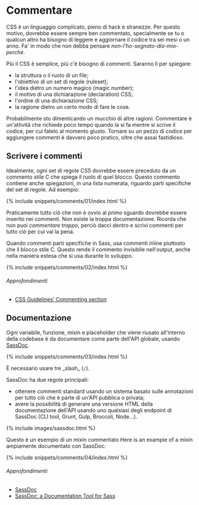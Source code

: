 
# Commentare

CSS è un linguaggio complicato, pieno di hack e stranezze. Per questo motivo, dovrebbe essere sempre ben commentato, specialmente se tu o qualcun altro ha bisogno di leggere e aggiornare il codice tra sei mesi o un anno. Fa' in modo che non debba pensare *non-l'ho-segnato-dio-mio-perchè*.

Più il CSS è semplice, più c'è bisogno di commenti. Saranno lì per spiegare:

* la struttura o il ruolo di un file;
* l'obiettivo di un set di regole (ruleset);
* l'idea dietro un numero magico (magic number);
* il motivo di una dichiarazione (declaration) CSS;
* l'ordine di una dichiarazione CSS;
* la ragione dietro un certo modo di fare le cose.

Probabilmente sto dimenticando un mucchio di altre ragioni. Commentare è un'attività che richiede poco tempo quando la si fa mentre si scrive il codice, per cui fatelo al momento giusto. Tornare su un pezzo di codice per aggiungere commenti è davvero poco pratico, oltre che assai fastidioso.

## Scrivere i commenti

Idealmente, *ogni* set di regole CSS dovrebbe essere preceduto da un commento stile C che spiega il ruolo di quel blocco. Questo commento contiene anche spiegazioni, in una lista numerata, riguardo parti specifiche del set di regole. Ad esempio:

{% include snippets/comments/01/index.html %}

Praticamente tutto ciò che non è ovvio al primo sguardo dovrebbe essere inserito nei commenti. Non esiste la troppa documentazione. Ricorda che non puoi *commentare troppo*, perciò dacci dentro e scrivi commenti per tutto ciò per cui val la pena.

Quando commenti parti specifiche in Sass, usa commenti inline piuttosto che il blocco stile C. Questo rende il commento invisibile nell'output, anche nella maniera estesa che si usa durante lo sviluppo.

{% include snippets/comments/02/index.html %}

###### Approfondimenti

* [CSS Guidelines’ Commenting section](http://cssguidelin.es/#commenting)

## Documentazione

Ogni variabile, funzione, mixin e placeholder che viene riusato all'interno della codebase è da documentare come parte dell'API globale, usando [SassDoc](http://sassdoc.com).

{% include snippets/comments/03/index.html %}

<div class="note">
  <p>È necessario usare tre _slash_ (<code>/</code>).</p>
</div>

SassDoc ha due regole principali:

* ottenere commenti standard usando un sistema basato sulle annotazioni per tutto ciò che è parte di un'API pubblica o privata;
* avere la possibilità di generare una versione HTML della documentazione dell'API usando uno qualsiasi degli endpoint di SassDoc (CLI tool, Grunt, Gulp, Broccoli, Node...).

{% include images/sassdoc.html %}

Questo è un esempio di un mixin commentato 
Here is an example of a mixin ampiamente documentato con SassDoc:

{% include snippets/comments/04/index.html %}

###### Approfondimenti

* [SassDoc](http://sassdoc.com)
* [SassDoc: a Documentation Tool for Sass](http://www.sitepoint.com/sassdoc-documentation-tool-sass/)
